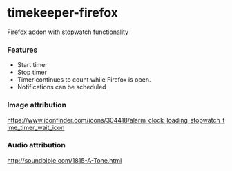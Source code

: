 timekeeper-firefox
==================

Firefox addon with stopwatch functionality

### Features

* Start timer
* Stop timer
* Timer continues to count while Firefox is open.
* Notifications can be scheduled

### Image attribution

https://www.iconfinder.com/icons/304418/alarm_clock_loading_stopwatch_time_timer_wait_icon

### Audio attribution

http://soundbible.com/1815-A-Tone.html
